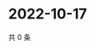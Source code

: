 # 2022-10-17

共 0 条

<!-- BEGIN WEIBO -->
<!-- 最后更新时间 Mon Oct 17 2022 23:11:10 GMT+0800 (China Standard Time) -->

<!-- END WEIBO -->
